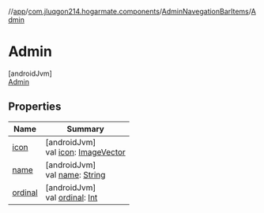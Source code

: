 //[app](../../../../index.md)/[com.jluqgon214.hogarmate.components](../../index.md)/[AdminNavegationBarItems](../index.md)/[Admin](index.md)

# Admin

[androidJvm]\
[Admin](index.md)

## Properties

| Name | Summary |
|---|---|
| [icon](../icon.md) | [androidJvm]<br>val [icon](../icon.md): [ImageVector](https://developer.android.com/reference/kotlin/androidx/compose/ui/graphics/vector/ImageVector.html) |
| [name](../../-navegation-bar-items/-settings/index.md#-372974862%2FProperties%2F-912451524) | [androidJvm]<br>val [name](../../-navegation-bar-items/-settings/index.md#-372974862%2FProperties%2F-912451524): [String](https://kotlinlang.org/api/latest/jvm/stdlib/kotlin-stdlib/kotlin/-string/index.html) |
| [ordinal](../../-navegation-bar-items/-settings/index.md#-739389684%2FProperties%2F-912451524) | [androidJvm]<br>val [ordinal](../../-navegation-bar-items/-settings/index.md#-739389684%2FProperties%2F-912451524): [Int](https://kotlinlang.org/api/latest/jvm/stdlib/kotlin-stdlib/kotlin/-int/index.html) |
